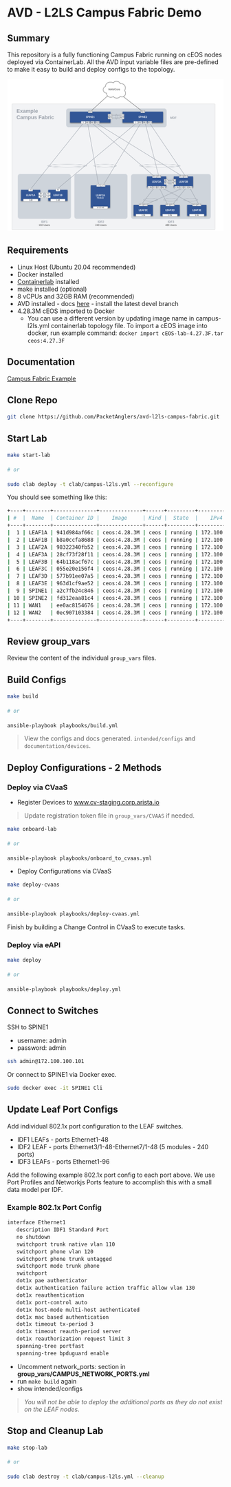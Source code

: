 # AVD - L2LS Campus Fabric Demo

## Summary

This repository is a fully functioning Campus Fabric running on cEOS nodes deployed via ContainerLab.  All the AVD input variable files are pre-defined to make it easy to build and deploy configs to the topology.

![Figure: 1](images/campus_topo.svg)

## Requirements

- Linux Host (Ubuntu 20.04 recommended)
- Docker installed
- [Containerlab](https://containerlab.dev/install/) installed
- make installed (optional)
- 8 vCPUs and 32GB RAM (recommended)
- AVD installed - docs [here](https://avd.sh/en/stable/docs/installation/collection-installation.html) - install the latest devel branch
- 4.28.3M cEOS imported to Docker
  - You can use a different version by updating image name in campus-l2ls.yml containerlab topology file. To import a cEOS image into docker, run example command: `docker import cEOS-lab-4.27.3F.tar ceos:4.27.3F`

## Documentation

[Campus Fabric Example](https://avd.sh/en/devel/examples/campus-fabric/index.html)

## Clone Repo

``` bash
git clone https://github.com/PacketAnglers/avd-l2ls-campus-fabric.git
```

## Start Lab

``` bash
make start-lab

# or

sudo clab deploy -t clab/campus-l2ls.yml --reconfigure
```

You should see something like this:

``` bash
+----+--------+--------------+--------------+------+---------+--------------------+--------------+
| #  |  Name  | Container ID |    Image     | Kind |  State  |    IPv4 Address    | IPv6 Address |
+----+--------+--------------+--------------+------+---------+--------------------+--------------+
|  1 | LEAF1A | 941d984af66c | ceos:4.28.3M | ceos | running | 172.100.100.103/24 | N/A          |
|  2 | LEAF1B | b8a0ccfa8688 | ceos:4.28.3M | ceos | running | 172.100.100.104/24 | N/A          |
|  3 | LEAF2A | 98322340fb52 | ceos:4.28.3M | ceos | running | 172.100.100.105/24 | N/A          |
|  4 | LEAF3A | 28cf73f28f11 | ceos:4.28.3M | ceos | running | 172.100.100.106/24 | N/A          |
|  5 | LEAF3B | 64b118acf67c | ceos:4.28.3M | ceos | running | 172.100.100.107/24 | N/A          |
|  6 | LEAF3C | 055e20e156f4 | ceos:4.28.3M | ceos | running | 172.100.100.108/24 | N/A          |
|  7 | LEAF3D | 577b91ee07a5 | ceos:4.28.3M | ceos | running | 172.100.100.109/24 | N/A          |
|  8 | LEAF3E | 963d1cf9ae52 | ceos:4.28.3M | ceos | running | 172.100.100.110/24 | N/A          |
|  9 | SPINE1 | a2c7fb24c846 | ceos:4.28.3M | ceos | running | 172.100.100.101/24 | N/A          |
| 10 | SPINE2 | fd312eaa81c4 | ceos:4.28.3M | ceos | running | 172.100.100.102/24 | N/A          |
| 11 | WAN1   | ee0ac8154676 | ceos:4.28.3M | ceos | running | 172.100.100.111/24 | N/A          |
| 12 | WAN2   | 0ec907103384 | ceos:4.28.3M | ceos | running | 172.100.100.112/24 | N/A          |
+----+--------+--------------+--------------+------+---------+--------------------+--------------+
```

## Review group_vars

Review the content of the individual `group_vars` files.

## Build Configs

``` bash
make build

# or

ansible-playbook playbooks/build.yml
```

> View the configs and docs generated.  `intended/configs` and `documentation/devices`.

## Deploy Configurations - 2 Methods

### Deploy via CVaaS

- Register Devices to www.cv-staging.corp.arista.io

> Update registration token file in `group_vars/CVAAS` if needed.

``` bash
make onboard-lab

# or

ansible-playbook playbooks/onboard_to_cvaas.yml
```

- Deploy Configurations via CVaaS

``` bash
make deploy-cvaas

# or

ansible-playbook playbooks/deploy-cvaas.yml
```

Finish by building a Change Control in CVaaS to execute tasks.

### Deploy via eAPI

``` bash
make deploy

# or

ansible-playbook playbooks/deploy.yml
```

## Connect to Switches

SSH to SPINE1

- username: admin
- password: admin

``` bash
ssh admin@172.100.100.101
```

Or connect to SPINE1 via Docker exec.

``` bash
sudo docker exec -it SPINE1 Cli
```

## Update Leaf Port Configs

Add individual 802.1x port configuration to the LEAF switches.

- IDF1 LEAFs - ports Ethernet1-48
- IDF2 LEAF - ports Ethernet3/1-48-Ethernet7/1-48 (5 modules - 240 ports)
- IDF3 LEAFs - ports Ethernet1-96

Add the following example 802.1x port config to each port above.  We use Port Profiles and Networkjs Ports feature to accomplish this with a small data model per IDF.

### Example 802.1x Port Config

``` bash
interface Ethernet1
   description IDF1 Standard Port
   no shutdown
   switchport trunk native vlan 110
   switchport phone vlan 120
   switchport phone trunk untagged
   switchport mode trunk phone
   switchport
   dot1x pae authenticator
   dot1x authentication failure action traffic allow vlan 130
   dot1x reauthentication
   dot1x port-control auto
   dot1x host-mode multi-host authenticated
   dot1x mac based authentication
   dot1x timeout tx-period 3
   dot1x timeout reauth-period server
   dot1x reauthorization request limit 3
   spanning-tree portfast
   spanning-tree bpduguard enable
```

- Uncomment network_ports: section in **group_vars/CAMPUS_NETWORK_PORTS.yml**
- run `make build` again
- show intended/configs

> _You will not be able to deploy the additional ports as they do not exist on the LEAF nodes._

## Stop and Cleanup Lab

``` bash
make stop-lab

# or

sudo clab destroy -t clab/campus-l2ls.yml --cleanup
```
